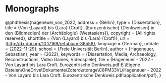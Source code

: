 # Monographs
@phdthesis{hageneuer_von_2022,
	address = {Berlin},
	type = {Dissertation},
	title = {Von {Layard} bis {Lara} {Croft}. {Eurozentrische} {Denkweisen} in den {Bildmedien} der {Archäologie} {Westasiens}},
	copyright = {All rights reserved},
	shorttitle = {Von {Layard} bis {Lara} {Croft}},
	url = {http://dx.doi.org/10.17169/refubium-36558},
	language = {German},
	urldate = {2022-11-29},
	school = {Freie Universität Berlin},
	author = {Hageneuer, Sebastian},
	year = {2022},
	keywords = {Dissertation, Media, Archaeology, Reconstructions, Video Games, Videospiele},
	file = {Hageneuer - 2022 - Von Layard bis Lara Croft. Eurozentrische Denkweis.pdf:E\:\\Eigene Dateien\\OneDrive\\Dokumente\\Zotero\\storage\\C8PM33VL\\Hageneuer - 2022 - Von Layard bis Lara Croft. Eurozentrische Denkweis.pdf:application/pdf},
}
